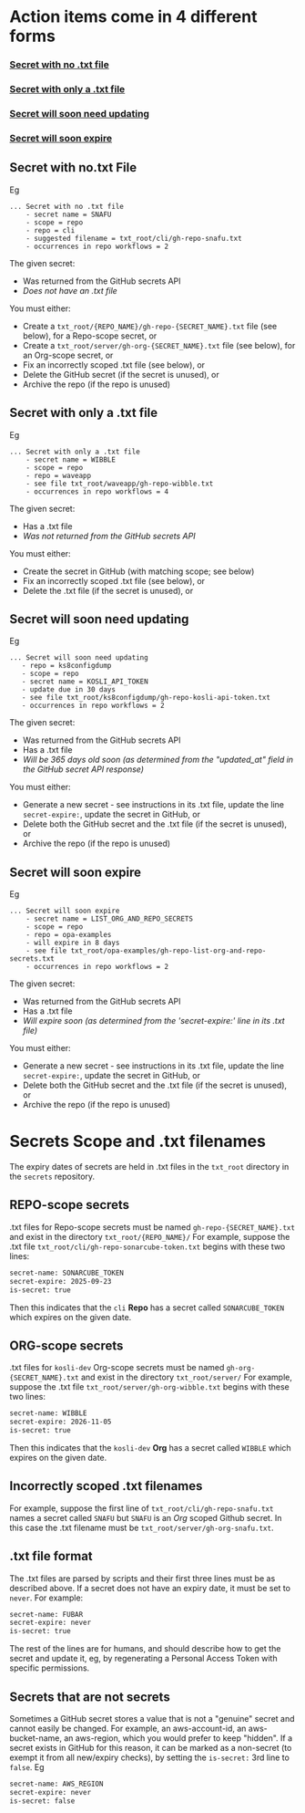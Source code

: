 # Action items come in 4 different forms

### [Secret with no .txt file](#secret-with-notxt-file)
### [Secret with only a .txt file](#secret-with-only-a-txt-file-1)
### [Secret will soon need updating](#secret-will-soon-need-updating-1)
### [Secret will soon expire](#secret-will-soon-expire-1)


## Secret with no.txt File
Eg
```
... Secret with no .txt file
    - secret name = SNAFU
    - scope = repo
    - repo = cli
    - suggested filename = txt_root/cli/gh-repo-snafu.txt
    - occurrences in repo workflows = 2
```
The given secret:
- Was returned from the GitHub secrets API
- *Does not have an .txt file*

You must either:
- Create a `txt_root/{REPO_NAME}/gh-repo-{SECRET_NAME}.txt` file (see below), for a Repo-scope secret, or
- Create a `txt_root/server/gh-org-{SECRET_NAME}.txt` file (see below), for an Org-scope secret, or
- Fix an incorrectly scoped .txt file (see below), or
- Delete the GitHub secret (if the secret is unused), or
- Archive the repo (if the repo is unused)


## Secret with only a .txt file
Eg
```
... Secret with only a .txt file 
    - secret name = WIBBLE
    - scope = repo
    - repo = waveapp
    - see file txt_root/waveapp/gh-repo-wibble.txt
    - occurrences in repo workflows = 4    
```
The given secret:
- Has a .txt file
- *Was not returned from the GitHub secrets API*

You must either:
- Create the secret in GitHub (with matching scope; see below)
- Fix an incorrectly scoped .txt file (see below), or
- Delete the .txt file (if the secret is unused), or


## Secret will soon need updating
Eg
```
... Secret will soon need updating
   - repo = ks8configdump
   - scope = repo
   - secret name = KOSLI_API_TOKEN
   - update due in 30 days
   - see file txt_root/ks8configdump/gh-repo-kosli-api-token.txt
   - occurrences in repo workflows = 2
```
The given secret:
- Was returned from the GitHub secrets API
- Has a .txt file
- *Will be 365 days old soon (as determined from the "updated_at" field in the GitHub secret API response)*

You must either:
- Generate a new secret - see instructions in its .txt file, update the line `secret-expire:`, 
update the secret in GitHub, or
- Delete both the GitHub secret and the .txt file (if the secret is unused), or
- Archive the repo (if the repo is unused)


## Secret will soon expire
Eg
```
... Secret will soon expire
    - secret name = LIST_ORG_AND_REPO_SECRETS
    - scope = repo
    - repo = opa-examples
    - will expire in 8 days
    - see file txt_root/opa-examples/gh-repo-list-org-and-repo-secrets.txt
    - occurrences in repo workflows = 2    
```
The given secret:
- Was returned from the GitHub secrets API
- Has a .txt file
- *Will expire soon (as determined from the  'secret-expire:' line in its .txt file)*

You must either:
- Generate a new secret - see instructions in its .txt file, update the line `secret-expire:`, 
update the secret in GitHub, or
- Delete both the GitHub secret and the .txt file (if the secret is unused), or
- Archive the repo (if the repo is unused)


# Secrets Scope and .txt filenames

The expiry dates of secrets are held in .txt files in the `txt_root` directory in the `secrets` repository. 

## REPO-scope secrets
.txt files for Repo-scope secrets must be named `gh-repo-{SECRET_NAME}.txt`
and exist in the directory `txt_root/{REPO_NAME}/`
For example, suppose the .txt file `txt_root/cli/gh-repo-sonarcube-token.txt`
begins with these two lines:
```txt
secret-name: SONARCUBE_TOKEN
secret-expire: 2025-09-23
is-secret: true
```
Then this indicates that the `cli` **Repo** has a secret called `SONARCUBE_TOKEN` 
which expires on the given date.


## ORG-scope secrets
.txt files for `kosli-dev` Org-scope secrets must be named `gh-org-{SECRET_NAME}.txt`
and exist in the directory `txt_root/server/`
For example, suppose the .txt file `txt_root/server/gh-org-wibble.txt`
begins with these two lines:
```txt
secret-name: WIBBLE
secret-expire: 2026-11-05
is-secret: true
```
Then this indicates that the `kosli-dev` **Org** has a secret called `WIBBLE` 
which expires on the given date.


## Incorrectly scoped .txt filenames

For example, suppose the first line of `txt_root/cli/gh-repo-snafu.txt` names a
secret called `SNAFU` but `SNAFU` is an *Org* scoped Github secret.
In this case the .txt filename must be `txt_root/server/gh-org-snafu.txt`.


## .txt file format
The .txt files are parsed by scripts and their first three lines must be as described above.
If a secret does not have an expiry date, it must be set to `never`. For example:
```txt
secret-name: FUBAR
secret-expire: never
is-secret: true
```

The rest of the lines are for humans, and should describe how to get the secret and update it,
eg, by regenerating a Personal Access Token with specific permissions.

## Secrets that are not secrets

Sometimes a GitHub secret stores a value that is not a "genuine" secret and cannot easily be changed.
For example, an aws-account-id, an aws-bucket-name, an aws-region, which you would prefer to keep "hidden".
If a secret exists in GitHub for this reason, it can be marked as a non-secret (to exempt
it from all new/expiry checks), by setting the `is-secret:` 3rd line to `false`. Eg
```txt
secret-name: AWS_REGION
secret-expire: never
is-secret: false
```
